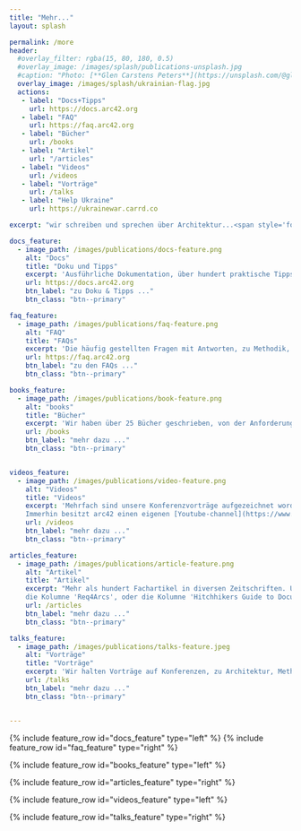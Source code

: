 ```yaml
---
title: "Mehr..."
layout: splash

permalink: /more
header:
  #overlay_filter: rgba(15, 80, 180, 0.5)
  #overlay_image: /images/splash/publications-unsplash.jpg
  #caption: "Photo: [**Glen Carstens Peters**](https://unsplash.com/@glenncarstenspeters)"
  overlay_image: /images/splash/ukrainian-flag.jpg
  actions: 
   - label: "Docs+Tipps"
     url: https://docs.arc42.org
   - label: "FAQ"
     url: https://faq.arc42.org
   - label: "Bücher"
     url: /books
   - label: "Artikel"
     url: "/articles"
   - label: "Videos"
     url: /videos  
   - label: "Vorträge"
     url: /talks
   - label: "Help Ukraine"  
     url: https://ukrainewar.carrd.co 

excerpt: "wir schreiben und sprechen über Architektur...<span style='font-size:80px;'>&#128521;</span>"

docs_feature:
  - image_path: /images/publications/docs-feature.png
    alt: "Docs"
    title: "Doku und Tipps"
    excerpt: 'Ausführliche Dokumentation, über hundert praktische Tipps zu arc42. Für Systeme aller Größen und Branchen, für kleine und große Teams, für alle Arten von Werkzeugen.'
    url: https://docs.arc42.org
    btn_label: "zu Doku & Tipps ..."
    btn_class: "btn--primary"

faq_feature:
  - image_path: /images/publications/faq-feature.png
    alt: "FAQ"
    title: "FAQs"
    excerpt: 'Die häufig gestellten Fragen mit Antworten, zu Methodik, den arc42-Abschnitten, Agilität, Tools, Versionierung und weiteren.'
    url: https://faq.arc42.org
    btn_label: "zu den FAQs ..."
    btn_class: "btn--primary"

books_feature:
  - image_path: /images/publications/book-feature.png
    alt: "books"
    title: "Bücher"
    excerpt: 'Wir haben über 25 Bücher geschrieben, von der Anforderungsklärung, Business-Analyse, Architektur, Dokumentation, Verhaltensmuster (Knigge) bis zu Patterns.'
    url: /books
    btn_label: "mehr dazu ..."
    btn_class: "btn--primary"


videos_feature:
  - image_path: /images/publications/video-feature.png
    alt: "Videos"
    title: "Videos"
    excerpt: 'Mehrfach sind unsere Konferenzvorträge aufgezeichnet worden, oder wir haben uns selbst als Produzenten versucht... 
    Immerhin besitzt arc42 einen eigenen [Youtube-channel](https://www.youtube.com/arc42-video/)... '
    url: /videos
    btn_label: "mehr dazu ..."
    btn_class: "btn--primary"

articles_feature:
  - image_path: /images/publications/article-feature.png
    alt: "Artikel"
    title: "Artikel"
    excerpt: "Mehr als hundert Fachartikel in diversen Zeitschriften. Unter anderem unsere mehrjährige Kolumne 'Knigge für Softwarearchitektur', 
    die Kolumne 'Req4Arcs', oder die Kolumne 'Hitchhikers Guide to Documentation'. Viele davon sind online verfügbar."
    url: /articles
    btn_label: "mehr dazu ..."
    btn_class: "btn--primary"

talks_feature:
  - image_path: /images/publications/talks-feature.jpeg
    alt: "Vorträge"
    title: "Vorträge"
    excerpt: 'Wir halten Vorträge auf Konferenzen, zu Architektur, Methodik, Vorgehen, Reviews und weiteren Themen.'
    url: /talks
    btn_label: "mehr dazu ..."
    btn_class: "btn--primary"


---
```


{% include feature_row id="docs_feature" type="left" %}
{% include feature_row id="faq_feature" type="right" %}

{% include feature_row id="books_feature" type="left" %}

{% include feature_row id="articles_feature" type="right" %}

{% include feature_row id="videos_feature" type="left" %}

{% include feature_row id="talks_feature" type="right" %}



 